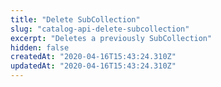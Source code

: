 ```yaml
---
title: "Delete SubCollection"
slug: "catalog-api-delete-subcollection"
excerpt: "Deletes a previously SubCollection"
hidden: false
createdAt: "2020-04-16T15:43:24.310Z"
updatedAt: "2020-04-16T15:43:24.310Z"
---
```

